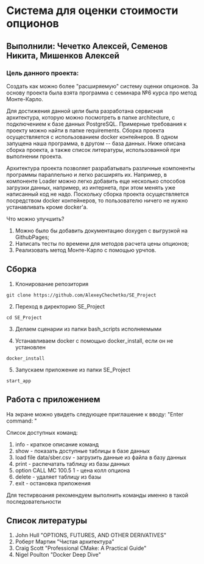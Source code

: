 # Система для оценки стоимости опционов
## Выполнили: Чечетко Алексей, Семенов Никита, Мишенков Алексей
### Цель данного проекта: 
Создать как можно более "расширяемую" систему оценки опционов. За основу проекта была взята программа с семинара №6 курса про метод Монте-Карло.

Для достижения данной цели была разработана сервисная архитектура, которую можно посмотреть в папке architecture, с подключением к базе данных PostgreSQL. Примерные требования к проекту можно найти в папке requirements. 
Сборка проекта осуществляется с использованием docker контейнеров. В одном запущена наша программа, в другом -- база данных. Ниже описана сборка проекта, а также список литературы, использованной при выполнении проекта.  

Архитектура проекта позволяет разрабатывать различные компоненты программы параллельно и легко расширять их. Например, в компоненте Loader можно легко добавить еще несколько способов загрузки данных, например, из интернета,
при этом менять уже написанный код не надо. Поскольку сборка проекта осуществляется посредством docker контейнеров, то пользователю ничего не нужно устанавливать кроме docker'а. 

Что можно улучшить?
1. Можно было бы добавить документацию doxygen с выгрузкой на GithubPages;
2. Написать тесты по времени для методов расчета цены опционов;
3. Реализовать метод Монте-Карло с помощью урчпов.

## Сборка 

1. Клонирование репозитория 

```git clone https://github.com/AlexeyChechetko/SE_Project```

2. Переход в директорию SE_Project

```cd SE_Project```

3. Делаем сценарии из папки bash_scripts исполняемыми

4. Устанавливаем docker с помощью docker_install, если он не установлен

```docker_install```

5. Запускаем приложение из папки SE_Project

```start_app```

## Работа с приложением
На экране можно увидеть следующее приглашение к вводу: "Enter command: "

Список доступных команд:
1. info - краткое описание команд
2. show - показать доступные таблицы в базе данных
3. load file data/sber.csv - загрузить данные из файла в базу данных
4. print - распечатать таблицу из базы данных
5. option CALL MC 100.5 1 - цена колл опциона
6. delete - удаляет таблицу из базы
7. exit - остановка приложения 

Для тестирвоания рекомендуем выполнить команды именно в такой последовательности

## Список литературы
1.  John Hull "OPTIONS, FUTURES, AND OTHER DERIVATIVES"
2.  Роберт Мартин "Чистая архитектура"
3.  Craig Scott "Professional CMake: A Practical Guide"
4.  Nigel Poulton "Docker Deep Dive"
